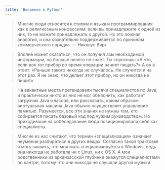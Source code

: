 ```yaml
---
title: 'Введение в Python'
---
```


> Многие люди относятся к стилям и языкам программирования как к религиозным конфессиям: если вы принадлежите к одной из них, то не можете принадлежать к другой. Но это ложная аналогия, и она сознательно поддерживается по причинам коммерческого порядка. — Никлаус Вирт

> Вполне может оказаться, что он получил азы необходимой информации, но больше ничего не знает. Ты спросишь: «А что, если вон тот прибор во время операции начнет пищать?» А он в ответ: «Раньше такого никогда не случалось. Не случится и на этот раз. Я не знаю, что делает этот прибор, но он никогда не пищит».

> На вакантные места претендовали тысячи специалистов по Java, и практически никто из них не мог объяснить, как работает загрузчик Java-классов, или рассказать, каким образом виртуальная машина Java обычно осуществляет управление памятью. Разумеется, все эти знания не нужны тем, кто собирается писать базовый код под чужим руководством. Но приходившие на собеседование люди позиционировали себя как специалисты.

> Многие из нас считают, что термин «специализация» означает неумение разбираться в других вещах. Согласно такой трактовке я могу заявить, что моя мать специализируется в Windows, ведь она никогда не работала ни с Linux, ни с OS X. А мои родственники из арканзасской глубинки окажутся специалистами по кантри, потому что они никогда не слушали другой музыки.
